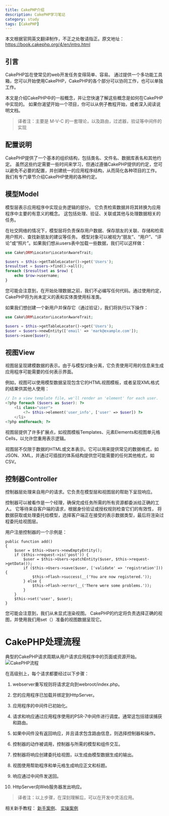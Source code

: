 ```yaml
---
title: CakePHP介绍
description: CakePHP学习笔记
category: study
tags: [CakePHP]
---
```


本文根据官网英文翻译制作，不正之处敬请指正。原文地址：<https://book.cakephp.org/4/en/intro.html>

## 引言

CakePHP旨在使常见的web开发任务变得简单、容易。
通过提供一个多功能工具箱，您可以开始使用CakePHP，CakePHP的各个部分可以协同工作，也可以单独工作。

本文是介绍CakePHP中的一般概念，并让您快速了解这些概念是如何在CakePHP中实现的。
如果你渴望开始一个项目，你可以从例子教程开始，或者深入阅读说明文档。

> 译者注：主要是 M-V-C 的一套理论，以及路由，过滤器，验证等中间件的实现

## 配置说明

CakePHP提供了一个基本的组织结构，包括类名、文件名、数据库表名和其他约定。
虽然这些约定需要一些时间来学习，但通过遵循CakePHP提供的约定，您可以避免不必要的配置，并创建统一的应用程序结构，从而简化各种项目的工作。
我们有专门章节介绍CakePHP使用的各种约定。

## 模型Model

模型层表示应用程序中实现业务逻辑的部分。
它负责检索数据并将其转换为应用程序中主要的有意义的概念。
这包括处理、验证、关联或其他与处理数据相关的任务。

在社交网络的情况下，模型层将负责保存用户数据、保存朋友的关联、存储和检索用户照片、查找新朋友的建议等任务。
模型对象可以被视为“朋友”、“用户”、“评论”或“照片”。如果我们想从users表中加载一些数据，我们可以这样做：

```php
use Cake\ORM\Locator\LocatorAwareTrait;

$users = $this->getTableLocator()->get('Users');
$resultset = $users->find()->all();
foreach ($resultset as $row) {
    echo $row->username;
}
```

您可能会注意到，在开始处理数据之前，我们不必编写任何代码。通过使用约定，CakePHP将为尚未定义的表和实体类使用标准类。

如果我们想创建一个新用户并保存它（通过验证），我们将执行以下操作：

```php
use Cake\ORM\Locator\LocatorAwareTrait;

$users = $this->getTableLocator()->get('Users');
$user = $users->newEntity(['email' => 'mark@example.com']);
$users->save($user);
```

## 视图View

视图层呈现建模数据的表示。由于与模型对象分离，它负责使用可用的信息来生成应用程序可能需要的任何表示界面。

例如，视图可以使用模型数据呈现包含它的HTML视图模板，或者呈现XML格式的结果供其他人使用：

```php
// In a view template file, we'll render an 'element' for each user.
<?php foreach ($users as $user): ?>
    <li class="user">
        <?= $this->element('user_info', ['user' => $user]) ?>
    </li>
<?php endforeach; ?>
```

视图层提供了许多扩展点，如视图模板Templates、元素Elements和视图单元格Cells，以允许您重用表示逻辑。

视图层不仅限于数据的HTML或文本表示。它可以用来提供常见的数据格式，如JSON、XML，并通过可插拔的体系结构提供您可能需要的任何其他格式，如CSV。

## 控制器Controller

控制器层处理来自用户的请求。它负责在模型层和视图层的帮助下呈现响应。

控制器可以被看作是一个经理，确保完成任务所需的所有资源都委派给正确的工人。
它等待来自客户端的请求，根据身份验证或授权规则检查它们的有效性，
将数据获取或处理委托给模型，选择客户端正在接受的表示数据类型，最后将渲染过程委托给视图层。

用户注册控制器的一个示例是：

```
public function add()
{
    $user = $this->Users->newEmptyEntity();
    if ($this->request->is('post')) {
        $user = $this->Users->patchEntity($user, $this->request->getData());
        if ($this->Users->save($user, ['validate' => 'registration'])) {
            $this->Flash->success(__('You are now registered.'));
        } else {
            $this->Flash->error(__('There were some problems.'));
        }
    }
    $this->set('user', $user);
}
```

您可能会注意到，我们从未显式渲染视图。
CakePHP的约定将负责选择正确的视图，并使用我们用set（）准备的视图数据呈现它。

# CakePHP处理流程

典型的CakePHP请求周期从用户请求应用程序中的页面或资源开始。
![CakePHP流程](https://book.cakephp.org/4/en/_images/typical-cake-request.png)

在高级别上，每个请求都要经过以下步骤：

1. webserver重写规则将请求定向到webroot/index.php。

1. 您的应用程序已加载并绑定到HttpServer。

1. 应用程序的中间件已初始化。

1. 请求和响应通过应用程序使用的PSR-7中间件进行调度。通常这包括错误捕获和路由。

1. 如果中间件没有返回响应，并且请求包含路由信息，则选择控制器和操作。

1. 控制器的动作被调用，控制器与所需的模型和组件交互。

1. 控制器将响应创建委托给视图，以生成由模型数据生成的输出。

1. 视图使用帮助程序和单元格生成响应正文和标题。

1. 响应通过中间件发送回。

1. HttpServer向Web服务器发出响应。

> 译者注：以上步骤，在深刻理解后，可以在开发中灵活应用。

相关新手教程：
[新手案例](/)、
[实操案例](/)